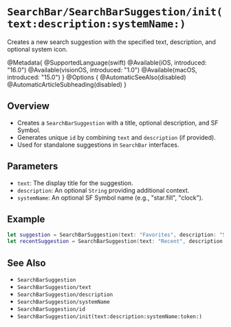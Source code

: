 # ``SearchBar/SearchBarSuggestion/init(text:description:systemName:)``

Creates a new search suggestion with the specified text, description, and optional system icon.

@Metadata{
    @SupportedLanguage(swift)
    @Available(iOS, introduced: "16.0")
    @Available(visionOS, introduced: "1.0")
    @Available(macOS, introduced: "15.0")
}
@Options {
    @AutomaticSeeAlso(disabled)
    @AutomaticArticleSubheading(disabled)
}

## Overview

- Creates a `SearchBarSuggestion` with a title, optional description, and SF Symbol.
- Generates unique `id` by combining `text` and `description` (if provided).
- Used for standalone suggestions in `SearchBar` interfaces.

## Parameters

- `text`: The display title for the suggestion.
- `description`: An optional `String` providing additional context.
- `systemName`: An optional SF Symbol name (e.g., "star.fill", "clock").

## Example

```swift
let suggestion = SearchBarSuggestion(text: "Favorites", description: "Starred items", systemName: "star.fill")
let recentSuggestion = SearchBarSuggestion(text: "Recent", description: nil, systemName: "clock")
```

## See Also

- ``SearchBarSuggestion``
- ``SearchBarSuggestion/text``
- ``SearchBarSuggestion/description``
- ``SearchBarSuggestion/systemName``
- ``SearchBarSuggestion/id``
- ``SearchBarSuggestion/init(text:description:systemName:token:)``
